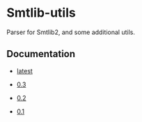 # Smtlib-utils

Parser for Smtlib2, and some additional utils.

## Documentation

- [latest](0.3/)

- [0.3](0.3/)
- [0.2](0.2/)
- [0.1](0.1/)
